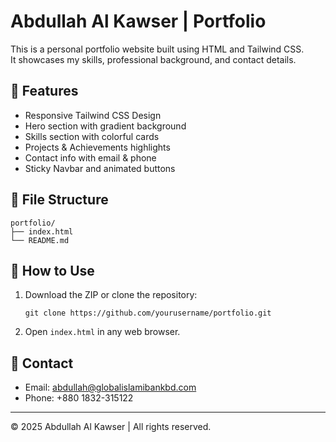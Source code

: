 # Abdullah Al Kawser | Portfolio

This is a personal portfolio website built using HTML and Tailwind CSS.  
It showcases my skills, professional background, and contact details.

## 🌟 Features

- Responsive Tailwind CSS Design
- Hero section with gradient background
- Skills section with colorful cards
- Projects & Achievements highlights
- Contact info with email & phone
- Sticky Navbar and animated buttons

## 📂 File Structure

```
portfolio/
├── index.html
└── README.md
```

## 🚀 How to Use

1. Download the ZIP or clone the repository:
   ```
   git clone https://github.com/yourusername/portfolio.git
   ```
2. Open `index.html` in any web browser.

## 📧 Contact

- Email: [abdullah@globalislamibankbd.com](mailto:abdullah@globalislamibankbd.com)
- Phone: +880 1832-315122

---

© 2025 Abdullah Al Kawser | All rights reserved.
